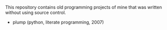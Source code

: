 This repository contains old programming projects of mine that was written
without using source control.

* plump (python, literate programming, 2007)
